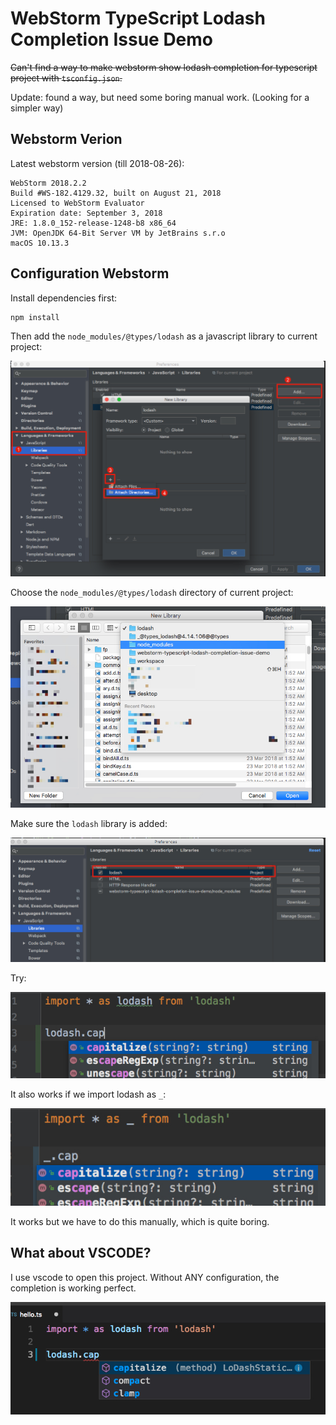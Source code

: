 WebStorm TypeScript Lodash Completion Issue Demo
================================================

<s>Can't find a way to make webstorm show lodash completion for typescript project with `tsconfig.json`.</s>

Update: found a way, but need some boring manual work. (Looking for a simpler way)

Webstorm Verion
---------------

Latest webstorm version (till 2018-08-26):

```
WebStorm 2018.2.2
Build #WS-182.4129.32, built on August 21, 2018
Licensed to WebStorm Evaluator
Expiration date: September 3, 2018
JRE: 1.8.0_152-release-1248-b8 x86_64
JVM: OpenJDK 64-Bit Server VM by JetBrains s.r.o
macOS 10.13.3
```

Configuration Webstorm
----------------------

Install dependencies first:

```
npm install
```

Then add the `node_modules/@types/lodash` as a javascript library to current project:

![webstorm-lodash-work-1.jpg](./images/webstorm-lodash-work-1.jpg)

Choose the `node_modules/@types/lodash` directory of current project:

![webstorm-lodash-work-2.jpg](./images/webstorm-lodash-work-2.jpg)

Make sure the `lodash` library is added:

![webstorm-lodash-work-3.jpg](./images/webstorm-lodash-work-3.jpg)

Try:

![webstorm-lodash-work-4.jpg](./images/webstorm-lodash-work-4.jpg)

It also works if we import lodash as `_`:

![webstorm-lodash-work-as-underscore.jpg](./images/webstorm-lodash-work-as-underscore.jpg)

It works but we have to do this manually, which is quite boring.

What about VSCODE?
------------------

I use vscode to open this project. Without ANY configuration, the completion is working perfect.

![vscode.jpg](./images/vscode.jpg)
